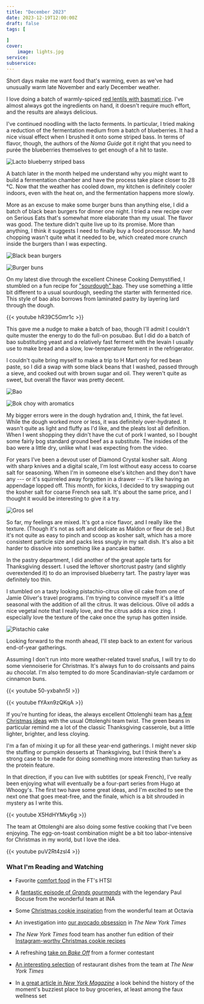 ```yaml
---
title: "December 2023"
date: 2023-12-19T12:00:00Z
draft: false
tags: [
    
]
cover:
    image: lights.jpg
service: 
subservice: 
---
```


Short days make me want food that's warming, even as we've had unusually warm late November and early December weather.

I love doing a batch of warmly-spiced [red lentils with basmati rice](https://www.youtube.com/watch?v=JuQzdvPjSGg). I've almost always got the ingredients on hand, it doesn't require much effort, and the results are always delicious.

I've continued noodling with the lacto ferments. In particular, I tried making a reduction of the fermentation medium from a batch of blueberries. It had a nice visual effect when I brushed it onto some striped bass. In terms of flavor, though, the authors of the _Noma Guide_ got it right that you need to purée the blueberries themselves to get enough of a hit to taste.

![Lacto blueberry striped bass](bass.jpg)

A batch later in the month helped me understand why you might want to build a fermentation chamber and have the process take place closer to 28 °C. Now that the weather has cooled down, my kitchen is definitely cooler indoors, even with the heat on, and the fermentation happens more slowly.

More as an excuse to make some burger buns than anything else, I did a batch of black bean burgers for dinner one night. I tried a new recipe over on Serious Eats that's somewhat more elaborate than my usual. The flavor was good. The texture didn't quite live up to its promise. More than anything, I think it suggests I need to finally buy a food processor. My hand chopping wasn't quite what it needed to be, which created more crunch inside the burgers than I was expecting.

![Black bean burgers](burgers.jpg)

![Burger buns](buns.jpg)

On my latest dive through the excellent Chinese Cooking Demystified, I stumbled on a fun recipe for ["sourdough" bao](https://www.youtube.com/watch?v=hR39C5Gmr1c). They use something a little bit different to a usual sourdough, seeding the starter with fermented rice. This style of bao also borrows from laminated pastry by layering lard through the dough.

{{< youtube hR39C5Gmr1c >}}

This gave me a nudge to make a batch of bao, though I'll admit I couldn't quite muster the energy to do the full-on posubao. But I did do a batch of bao substituting yeast and a relatively fast ferment with the levain I usually use to make bread and a slow, low-temperature ferment in the refrigerator.

I couldn't quite bring myself to make a trip to H Mart only for red bean paste, so I did a swap with some black beans that I washed, passed through a sieve, and cooked out with brown sugar and oil. They weren't quite as sweet, but overall the flavor was pretty decent.

![Bao](bao.jpg)

![Bok choy with aromatics](bok.jpg)

My bigger errors were in the dough hydration and, I think, the fat level. While the dough worked more or less, it was definitely over-hydrated. It wasn't quite as light and fluffy as I'd like, and the pleats lost all definition. When I went shopping they didn't have the cut of pork I wanted, so I bought some fairly bog standard ground beef as a substitute. The insides of the bao were a little dry, unlike what I was expecting from the video.

For years I've been a devout user of Diamond Crystal kosher salt. Along with sharp knives and a digital scale, I'm lost without easy access to coarse salt for seasoning. When I'm in someone else's kitchen and they don't have any --- or it's squirreled away forgotten in a drawer --- it's like having an appendage lopped off. This month, for kicks, I decided to try swapping out the kosher salt for coarse French sea salt. It's about the same price, and I thought it would be interesting to give it a try.

![Gros sel](salt.jpg)

So far, my feelings are mixed. It's got a nice flavor, and I really like the texture. (Though it's not as soft and delicate as Maldon or fleur de sel.) But it's not quite as easy to pinch and scoop as kosher salt, which has a more consistent particle size and packs less snugly in my salt dish. It's also a bit harder to dissolve into something like a pancake batter.

In the pastry department, I did another of the great apple tarts for Thanksgiving dessert. I used the leftover shortcrust pastry (and slightly overextended it) to do an improvised blueberry tart. The pastry layer was definitely too thin.

I stumbled on a tasty looking pistachio-citrus olive oil cake from one of Jamie Oliver's travel programs. I'm trying to convince myself it's a little seasonal with the addition of all the citrus. It was delicious. Olive oil adds a nice vegetal note that I really love, and the citrus adds a nice zing. I especially love the texture of the cake once the syrup has gotten inside.

![Pistachio cake](pistachio.jpg)

Looking forward to the month ahead, I'll step back to an extent for various end-of-year gatherings.

Assuming I don't run into more weather-related travel snafus, I will try to do some viennoiserie for Christmas. It's always fun to do croissants and pains au chocolat. I'm also tempted to do more Scandinavian-style cardamom or cinnamon buns.

{{< youtube 50-yxbahn5I >}}

{{< youtube fYAxn9zQKqA >}}

If you're hunting for ideas, the always excellent Ottolenghi team has [a few Christmas ideas](https://www.theguardian.com/food/2023/dec/02/yotam-ottolenghi-vegetarian-christmas-recipes-rice-pie-sticky-sprouts-and-yoghurty-beans) with the usual Ottolenghi team twist. The green beans in particular remind me a lot of the classic Thanksgiving casserole, but a little lighter, brighter, and less cloying.

I'm a fan of mixing it up for all these year-end gatherings. I might never skip the stuffing or pumpkin desserts at Thanksgiving, but I think there's a strong case to be made for doing something more interesting than turkey as the protein feature.

In that direction, if you can live with subtitles (or speak French), I've really been enjoying what will eventually be a four-part series from Hugo at Whoogy's. The first two have some great ideas, and I'm excited to see the next one that goes meat-free, and the finale, which is a bit shrouded in mystery as I write this.

{{< youtube X5HdHYMky6g >}}

The team at Ottolenghi are also doing some festive cooking that I've been enjoying. The egg-on-toast combination might be a bit too labor-intensive for Christmas in my world, but I love the idea.

{{< youtube puV2Rt4zsl4 >}}

### What I'm Reading and Watching

* Favorite [comfort food](https://www.ft.com/content/32e262f8-2fd5-4d65-b483-dcd7da2cc238) in the FT's HTSI

* A [fantastic episode of _Grands gourmands_](https://www.youtube.com/watch?v=j11C5gsvzLM) with the legendary Paul Bocuse from the wonderful team at INA

* Some [Christmas cookie inspiration](https://www.instagram.com/p/C0uiIP8oxma/) from the wonderful team at Octavia

* An investigation into [our avocado obsession](https://www.nytimes.com/2023/11/28/us/mexico-avocado-deforestation.html) in _The New York Times_

* _The New York Times_ food team has another fun edition of their [Instagram-worthy Christmas cookie recipes](https://www.nytimes.com/2023/12/01/dining/holiday-cookies.html)

* A refreshing [take on _Bake Off_](https://www.theguardian.com/commentisfree/2023/dec/03/great-british-bake-off-triumphs-contestant-michael-chakraverty) from a former contestant

* [An interesting selection](https://www.nytimes.com/2023/12/12/dining/best-restaurant-dishes.html) of restaurant dishes from the team at _The New York Times_

* In [a great article in _New York Magazine_](https://www.thecut.com/article/erewhon-smoothie-boston-los-angeles-history.html) a look behind the history of the moment's buzziest place to buy groceries, at least among the faux wellness set
